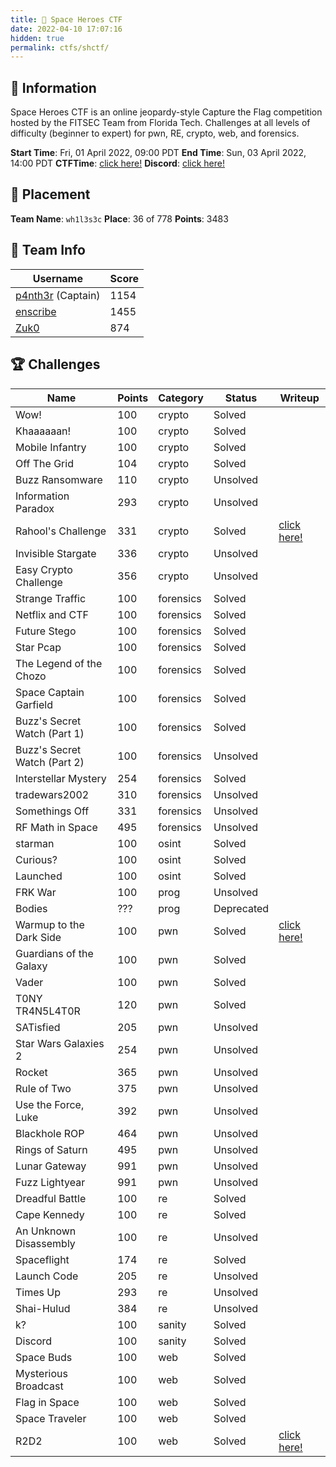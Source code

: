 ```yaml
---
title: 🌌 Space Heroes CTF
date: 2022-04-10 17:07:16
hidden: true
permalink: ctfs/shctf/
---
```

## 📜 Information

Space Heroes CTF is an online jeopardy-style Capture the Flag competition hosted by the FITSEC Team from Florida Tech. Challenges at all levels of difficulty (beginner to expert) for pwn, RE, crypto, web, and forensics.

**Start Time**: Fri, 01 April 2022, 09:00 PDT
**End Time**: Sun, 03 April 2022, 14:00 PDT
**CTFTime**: [click here!](https://ctftime.org/event/1578)
**Discord**: [click here!](https://discord.gg/wvuvDUjAeg)

## 🥇 Placement

**Team Name**: `wh1l3s3c`
**Place**: 36 of 778
**Points**: 3483

## 👥 Team Info

| Username         | Score                                     |
|-------------------|-------------------------------------------|
| [p4nth3r](https://github.com/p4nth3r-5237) (Captain) | 1154   |
| [enscribe](https://github.com/jktrn)                 | 1455   |
| [Zuk0](https://github.com/0xZuk0)                    | 874    |

## 🏆 Challenges

|Name                        |Points|Category |Status    |Writeup                                                                    |
|----------------------------|------|---------|----------|---------------------------------------------------------------------------|
|Wow!                        |100   |crypto   |Solved    |                                                                           |
|Khaaaaaan!                  |100   |crypto   |Solved    |                                                                           |
|Mobile Infantry             |100   |crypto   |Solved    |                                                                           |
|Off The Grid                |104   |crypto   |Solved    |                                                                           |
|Buzz Ransomware             |110   |crypto   |Unsolved  |                                                                           |
|Information Paradox         |293   |crypto   |Unsolved  |                                                                           |
|Rahool's Challenge          |331   |crypto   |Solved    |[click here!](https://enscribe.dev/ctfs/shctf/crypto/rahools-challenge/)|
|Invisible Stargate          |336   |crypto   |Unsolved  |                                                                           |
|Easy Crypto Challenge       |356   |crypto   |Unsolved  |                                                                           |
|Strange Traffic             |100   |forensics|Solved    |                                                                           |
|Netflix and CTF             |100   |forensics|Solved    |                                                                           |
|Future Stego                |100   |forensics|Solved    |                                                                           |
|Star Pcap                   |100   |forensics|Solved    |                                                                           |
|The Legend of the Chozo     |100   |forensics|Solved    |                                                                           |
|Space Captain Garfield      |100   |forensics|Solved    |                                                                           |
|Buzz's Secret Watch (Part 1)|100   |forensics|Solved    |                                                                           |
|Buzz's Secret Watch (Part 2)|100   |forensics|Unsolved  |                                                                           |
|Interstellar Mystery        |254   |forensics|Solved    |                                                                           |
|tradewars2002               |310   |forensics|Unsolved  |                                                                           |
|Somethings Off              |331   |forensics|Unsolved  |                                                                           |
|RF Math in Space            |495   |forensics|Unsolved  |                                                                           |
|starman                     |100   |osint    |Solved    |                                                                           |
|Curious?                    |100   |osint    |Solved    |                                                                           |
|Launched                    |100   |osint    |Solved    |                                                                           |
|FRK War                     |100   |prog     |Unsolved  |                                                                           |
|Bodies                      |???   |prog     |Deprecated|                                                                           |
|Warmup to the Dark Side     |100   |pwn      |Solved    |[click here!](https://enscribe.dev/ctfs/shctf/pwn/warmup-to-the-dark-side)|
|Guardians of the Galaxy     |100   |pwn      |Solved    |                                                                           |
|Vader                       |100   |pwn      |Solved    |                                                                           |
|T0NY TR4N5L4T0R             |120   |pwn      |Solved    |                                                                           |
|SATisfied                   |205   |pwn      |Unsolved  |                                                                           |
|Star Wars Galaxies 2        |254   |pwn      |Unsolved  |                                                                           |
|Rocket                      |365   |pwn      |Unsolved  |                                                                           |
|Rule of Two                 |375   |pwn      |Unsolved  |                                                                           |
|Use the Force, Luke         |392   |pwn      |Unsolved  |                                                                           |
|Blackhole ROP               |464   |pwn      |Unsolved  |                                                                           |
|Rings of Saturn             |495   |pwn      |Unsolved  |                                                                           |
|Lunar Gateway               |991   |pwn      |Unsolved  |                                                                           |
|Fuzz Lightyear              |991   |pwn      |Unsolved  |                                                                           |
|Dreadful Battle             |100   |re       |Solved    |                                                                           |
|Cape Kennedy                |100   |re       |Solved    |                                                                           |
|An Unknown Disassembly      |100   |re       |Unsolved  |                                                                           |
|Spaceflight                 |174   |re       |Solved    |                                                                           |
|Launch Code                 |205   |re       |Unsolved  |                                                                           |
|Times Up                    |293   |re       |Unsolved  |                                                                           |
|Shai-Hulud                  |384   |re       |Unsolved  |                                                                           |
|k?                          |100   |sanity   |Solved    |                                                                           |
|Discord                     |100   |sanity   |Solved    |                                                                           |
|Space Buds                  |100   |web      |Solved    |                                                                           |
|Mysterious Broadcast        |100   |web      |Solved    |                                                                           |
|Flag in Space               |100   |web      |Solved    |                                                                           |
|Space Traveler              |100   |web      |Solved    |                                                                           |
|R2D2                        |100   |web      |Solved    |[click here!](https://enscribe.dev/ctfs/shctf/web/r2d2/)                |

